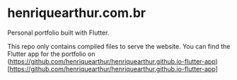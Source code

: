# henriquearthur.com.br
Personal portfolio built with Flutter.

This repo only contains compiled files to serve the website. You can find the Flutter app for the portfolio on (https://github.com/henriquearthur/henriquearthur.github.io-flutter-app)[https://github.com/henriquearthur/henriquearthur.github.io-flutter-app]